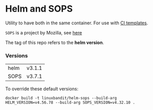 # Helm and SOPS

Utility to have both in the same container. For use with [CI templates](https://github.com/jobtome-labs/ci-templates/).

`SOPS` is a project by Mozilla, see [here](https://github.com/mozilla/sops)

The tag of this repo refers to the **helm version**. 

### Versions
|||
|-|-|
| helm | v3.1.1 |
| SOPS | v3.7.1 |

To override these default versions:

`docker build -t linuxbandit/helm-sops --build-arg HELM_VERSION=v4.56.78 --build-arg SOPS_VERSION=v4.32.10 .`